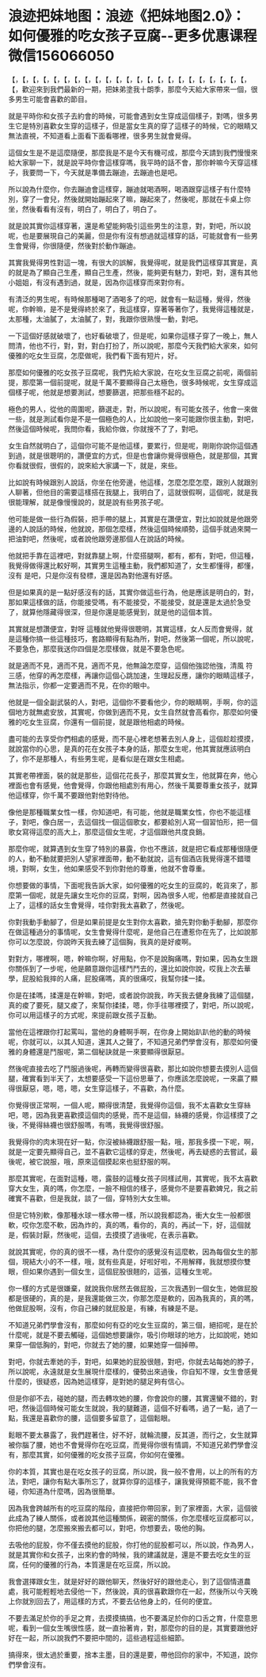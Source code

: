 # 浪迹把妹地图：浪迹《把妹地图2.0》：如何優雅的吃女孩子豆腐​--更多优惠课程微信156066050

【，【，【，【，【，【，【，【，【，【，【，【，【，【，【，【，【，【，【，【，【，【，【，【，歡迎來到我們最新的一期，把妹弟塗我十朗季，那麼今天給大家帶來一個，很多男生可能會喜歡的節目。

就是平時你和女孩子去約會的時候，可能會遇到女生穿成這個樣子，對嗎，很多男生它是特別喜歡女生穿的這樣子，但是當女生真的穿了這樣子的時候，它的眼睛又無法直視，不知道看上面看下面看哪裡，很多男生就會覺得。

這個女生是不是這麼隨便，那麼我是不是今天有機可成，那麼今天請到我們慢慢來給大家聊一下，就是說平時你會這樣穿嗎，我平時的話不會，那你幹嘛今天穿這樣子，我要問一下，今天就是準備去蹦迪，去蹦迪也是吧。

所以說為什麼你，你去蹦迪會這樣穿，蹦迪就喝酒啊，喝酒跟穿這樣子有什麼特別，穿了一會兒，然後就開始蹦起來了嘛，蹦起來了，然後呢，那就在卡桌上你坐，然後看看有沒有，明白了，明白了，明白了。

就是說其實你這樣穿著，還是希望能夠吸引這些男生的注意，對，對吧，所以說呢，也是要展現自己的美麗，但是你有沒有想過就這樣穿的話，可能就會有一些男生會覺得，你很隨便，然後對於動作蹦迪。

其實我覺得男性對這一塊，有很大的誤解，我覺得呢，就是我們這樣穿其實是，真的就是為了顯自己生產，顯自己生產，然後，能夠更有魅力，對吧，對，還有其他小姐姐，有沒有遇到過，就是，因為你這樣穿而來對你有。

有清泛的男生呢，有時候那種喝了酒喝多了的吧，就會有一點這種，覺得，然後呢，你幹嘛，是不是覺得終於來了，我這樣穿，穿著等著你了，我覺得這種就是，太那種，太油膩了，太油膩了，對，我跟你很熟慢一動，對吧。

一下這個好感就破壞了，也好看破壞了，但是呢，如果你這樣子穿了一晚上，無人問清，他也不行，對，對，對白打扮了，所以說呢，那麼今天我們給大家來，如何優雅的吃女生豆腐，怎麼做呢，我們看下面有短片，好。

那麼如何優雅的吃女孩子豆腐呢，我們先給大家說，在吃女生豆腐之前呢，兩個前提，那麼第一個前提呢，就是千萬不要顯得自己太極色，很多時候呢，女生穿成這個樣子呢，他就是想要測試，想要篩選，把那些穩不起的。

極色的男人，從他的周圍呢，篩選走，對，所以說呢，有可能女孩子，他會一來做一些，就是測試看你是不是一個極色的人，比如說他一來可能跟你很主動，對吧，然後這個時候呢，我問你看，我給你做，你就搜不了了，對吧。

女生自然就明白了，這個你可能不是他這樣，要累行，但是呢，剛剛你說你這個遇到過，就是很聰明的，讚便宜的方式，但是也會讓你覺得很極色，就是那個，其實你看就很假，很假的，說來給大家講一下，就是，來些。

比如說有時候跟別人說話，你坐在他旁邊，他這樣，怎麼怎麼怎麼，跟別人就跟別人聊著，但他目的需要這樣搭在我腿上，我明白了，這就很假啊，這個呢，就是我很能理解，就是像慢慢說的，就是說有些男孩子呢。

他可能是做一些行為假裝，把手帶的腿上，其實是在讚便宜，對比如說就是他跟旁邊的人說話的時候，他就說，那個怎麼樣，然後這個時候順勢，這個手就過來開一把油對吧，然後呢，或者說他跟旁邊那個人在說話的時候。

他就把手靠在這裡吧，對就靠腿上啊，什麼搭腿啊，都有，都有，對吧，但這種，我覺得做得還比較好啊，其實男生這種主動，我們都知道了，女生都懂得，都懂，沒有 是吧，只是你沒有發標，還是因為對他還有好感。

但是如果真的是一點好感沒有的話，其實你做這些行為，他是應該是明白的，對，那如果這樣做的話，你能接受嗎，有不能接受，不能接受，就是還是太過於急受了，就算他隱藏得很深，但是你還是能感覺到，就是他的這個本質。

其實就是想讚便宜，對呀 這種就他覺得很聰明，其實這樣，女人反而會覺得，就是這種你搞一些這種技巧，套路顯得有點為所，對吧，然後第一個呢，所以說呢，不要急色，那麼我送你四個是怎麼樣做，就是不要急色呢。

就是適而不見，適而不見，適而不見，他無論怎麼穿，這個他強認他強，清風 符三感，他穿的再怎麼樣，再讓你這個心跳加速，生理起反應，讓你的眼睛這樣子，無法指示，你都一定要適而不見，在你的眼中。

他就是一個全副武裝的人，對吧，這個你不要看他少，你的眼睛啊，手啊，你的這個地方就無處安放，其實呢，你做到適而不見，女生自然就會高看你，那麼如何優雅的吃女生豆腐，你還有一個前提，就是跟他相處的時候。

盡可能的去享受你們相處的感覺，而不是心裡老想著去別人身上，這個趁趁摸摸，就說當你的心思，是真的花在女孩子本身的話，那麼女生呢，他其實就應該明白了，你不是那種人，有些男生呢，是看似是在跟女生相處。

其實老帶裡面，裝的就是那些，這個花花長子，那麼其實女生，他就算在奔，他心裡面也會有感覺，他會覺得，你跟他相處別有用心，然後千萬要尊重女孩子，就算他這樣穿，你千萬不要跟他對他對待他。

像他是那種職業女性一樣，你知道吧，有可能，他就是職業女性，你也不能這樣子，對吧，像白居一，去這個找一個這個歌女，都要給別人寫一個習怕形，把一個歌女寫得這麼的高大上，那麼這個女生呢，才這個跟他共度良銷。

那麼你呢，就算遇到女生穿了特別的暴露，你也不應該，就是把它看成那種很隨便的人，動不動就要把別人望家裡面帶，動不動就說，這有個酒店我覺得還不錯環境，對啊，女生，他如果感受不到你對他的尊重，他就不會尊重。

你想要做的事情，下面呢我告訴大家，如何優雅的吃女生的豆腐的，乾貨來了，那麼第一個呢，就是先讓女生吃你的豆腐，對啊，因為很多人呢，他都是直接就自己上了，這樣的話女生會覺得，哇你對我太喜歡了，然後呢。

你對我動手動腳了，但是如果前提是女生對你太喜歡，搶先對你動手動腳，那麼你在做這種過分的事情呢，女生會覺得什麼呢，是他自己在遭惹你在先了，比如說那你可以怎麼說，你說昨天我去練了這個胸，我真的是好痠啊。

對對方，哪裡啊，嗯，幹嘛你啊，好用點，你不是說胸痛嗎，對如果，因為女生跟你關係到了一步呢，他是願意跟你這樣鬥鬥去的，還比如說你說，哎我上次去華學，屁股給我摔的人痛，屁股痛嗎，真的很痛哎，我幫你揉一揉。

你是在揉嗎，揉還是在幹嘛，對吧，或者說你說我，昨天我去健身我練了這個腿，真的痠了要死，腿又痠了，來幫你揉揉，嗯，你手往哪裡摸了，對吧，所以說呢，你可以用這樣子的方式呢，來提前跟女孩子互動。

當他在這裡跟你打起罵叫，當他的身體啊手啊，在你身上開始趴趴他的動的時候呢，你就可以，以其人知道，還其人之聲了，不知道兄弟們學會沒有，那麼如何優雅的身體還是鬥服呢，第二個秘訣就是一來要顯得很厭惡。

然後呢直接去吃了鬥服過後呢，再轉而變得很喜歡，那比如說你想要去摸別人這個腿，確實看到半天了，太想要感受一下這份思華了，你應該怎麼說呢，一來贏了顯得很厭惡，嗯，嗯，嗯，女生穿這樣子，不喜歡，為什麼。

你覺得很正常啊，一個人呢，顯得很清楚，我覺得你這個，我不太喜歡女生穿絲吧，嗯，因為我更喜歡摸這個肉的感覺，而不是這個，絲襪的感覺，你這樣摸了之後，不覺得絲襪也很舒服嗎，有嗎，我覺得很舒服。

我覺得你的肉末現在好一點，你沒被絲襪跟舒服一點，哦，那我多摸一下呢，啊，就是一定要先顯得自己，並不喜歡它這樣的穿走，然後呢，再去疑惑的去嘗試，最後呢，被它說服，哦，原來這個摸起來也挺舒服的啊。

那麼其實呢，在面對這種，嗯，露鼓的這種女孩子同樣試用，其實呢，我不太喜歡穿大女生，真的嗎，你怎麼，一臉不相信的樣子，感覺你不是要喜歡婢兄，我之前確實不喜歡，但是我就，談了一個，穿特別大女生嘛。

但是它特別軟，像那種水球一樣水帶一樣，所以說我都認為，衝大女生一般都很軟，哎你怎麼不軟，因為炸的，真的嗎，看你的，真的，再試一下，好，這個就是，假裝討厭，然後呢，這個，去摸摸了過後呢，在表示喜歡。

就說其實呢，你的真的很不一樣，為什麼你的感覺沒有這麼軟，因為每個女生的那個，現結大小的不一樣，哦，就有些真是，好啦好啦，不用解釋，我就想摸你雙眼，但如果你遇到一個女生，這個屁股很翹的，這張，這種女生呢。

你一樣的方式是很嫌棄，就說我你居然去做屁股，三次我遇到一個女生，她做屁股都是很硬的，真的是，是我還能做三次，你那怎麼是軟的，因為我真的，真的嗎，他做屁股啊，沒有，你自己練的就屁股是，有練，有練是不是。

不知道兄弟們學會沒有，那麼如何有亞的吃女生豆腐的，第三個，絕招呢，是在於什麼呢，就是不要去觸碰，這個她想要讓你，吸引你眼球的地方，比如說呢，她如果穿一個低胸的，對吧，你就去了她的腰，如果她穿一個掉帶。

對吧，你就去牽她的手，對吧，如果她的屁股很翹，對吧，你就去站每她的脖子，所以說呢，永遠就是女生展現什麼樣的，優勢出來過後，你自知不理，女生會感覺什麼的，很疑惑，因為她這樣穿，是對她的腿足夠有信心。

但是你卻不去，碰她的腿，而去轉攻她的腰，你會說你的腰，其實還蠻不錯的，對吧，然後這個時候可能女生就說，我的腿難道，這個不好看嗎，過了一點，過了一點，我還是喜歡你的腰，這個要多留意了，這個鬆眼。

鬆眼不要太暴露了，我們趕著住，好不好，就輪流腰，反其道，而行之，女生就算被你腦了腰，她也不會覺得你在吃豆腐，而覺得你很有情調，不知道兄弟們學會沒有，那麼其實，如何優雅的吃女孩子豆腐，你如何在優雅。

你的本質，其實也是在吃女孩子的豆腐，所以說，我一般不會用，以上的所有的方法，對吧，讓你有點大事所忘了，就算你穿的這樣子，讓我覺得預罷不能，我不會碰，你知道為什麼嗎，因為很簡單。

因為我會跨越所有的吃豆腐的階段，直接把你帶回家，到了家裡面，大家，這個彼此成為了練人關係，或者說其他這種關係，親密的關係，你怎麼樣吃豆腐都可以，你把他的腿，怎麼搬來搬去都可以，對吧，你想要去，吸他的胸。

去吸他的屁股，你不僅去摸他的屁股，你打他的屁股都可以，所以說，作為男人，就是其實你和女孩子，出來約會的時候，我的建議就是，還是不要去吃女生的豆腐，任何的優雅的行為，本質還是在吃豆腐，所以說。

我會選擇跟女生，就是好好的跟他聊天，然後好好的跟他走心，到了這個情道農處，我可能輕輕地去侵他一下，然後說，真的很喜歡跟你在一起，然後所以今天晚上你就別回去了，用這樣的方式，不要去佔他身上的，任何的便宜。

不要去滿足於你的手足之育，去摸摸搞搞，也不要滿足於你的口舌之育，什麼意思呢，看到一個女生嘴很性感，就一直抬著肯，對，那麼你的目的是，其實要跟他好好在一起，所以說我們不要把中間的，這些過程這些細節。

搞得來，很太過於重要，捨本主墨，目的還是要，帶他回你的家中，不知道，說你們學會沒有。